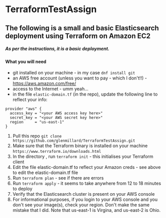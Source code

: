 # TerraformTestAssign

## The following is a small and basic Elasticsearch deployment using Terraform on Amazon EC2

##### As per the instructions, it is a basic deployment.

#### What you will need

* git installed on your machine - in my case ``dnf install git``
* an AWS free account (unless you want to pay - which I don't!!) - https://aws.amazon.com/free/
* access to the Internet - umm yeah...
* in the file ``elastic-domain.tf`` (in the repo), update the following line to reflect your info:
``` 
provider "aws" {
  access_key = "<your AWS access key here>"
  secret_key = "<your AWS secret key here>"
  region     = "us-east-1"
}
```

1. Pull this repo ``git clone https://github.com/glenmillard/TerraformTestAssign.git``
2. Make sure that the Terraform binary is installed on your machine ``https://www.terraform.io/downloads.html``
3. In the directory , run ``terraform init`` - this initialises your Terraform client
4. Edit the file elastic-domain.tf to reflect your Amazon creds - see above to edit the elastic-domain.tf file
5. Run ``terraform plan`` - see if there are errors
6. Run ``terraform apply`` - it seems to take anywhere from 12 to 18 minutes to deploy
7. Verify that the Elasticsearch cluster is present on your AWS console 
8. For informational purposes, if you login to your AWS console and you don't see your image(s), check your region. Don't
make the same mistake that I did. Note that us-east-1 is Virgina, and us-east-2 is Ohio.
